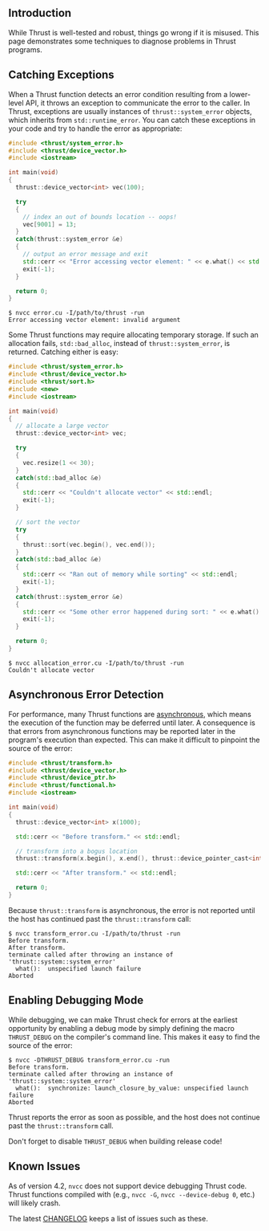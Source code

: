 Introduction
------------

While Thrust is well-tested and robust, things go wrong if it is misused. This page demonstrates some techniques to diagnose problems in Thrust programs.

Catching Exceptions
-------------------

When a Thrust function detects an error condition resulting from a lower-level API, it throws an exception to communicate the error to the caller. In Thrust, exceptions are usually instances of ```thrust::system_error``` objects, which inherits from ```std::runtime_error```. You can catch these exceptions in your code and try to handle the error as appropriate:

```c++
#include <thrust/system_error.h>
#include <thrust/device_vector.h>
#include <iostream>

int main(void)
{
  thrust::device_vector<int> vec(100);

  try
  {
    // index an out of bounds location -- oops!
    vec[9001] = 13;
  }
  catch(thrust::system_error &e)
  {
    // output an error message and exit
    std::cerr << "Error accessing vector element: " << e.what() << std::endl;
    exit(-1);
  }

  return 0;
}
```

    $ nvcc error.cu -I/path/to/thrust -run
    Error accessing vector element: invalid argument


Some Thrust functions may require allocating temporary storage. If such an allocation fails, ```std::bad_alloc```, instead of ```thrust::system_error```, is returned. Catching either is easy:

```c++
#include <thrust/system_error.h>
#include <thrust/device_vector.h>
#include <thrust/sort.h>
#include <new>
#include <iostream>

int main(void)
{
  // allocate a large vector
  thrust::device_vector<int> vec;

  try
  {
    vec.resize(1 << 30);
  }
  catch(std::bad_alloc &e)
  {
    std::cerr << "Couldn't allocate vector" << std::endl;
    exit(-1);
  }

  // sort the vector
  try
  {
    thrust::sort(vec.begin(), vec.end());
  }
  catch(std::bad_alloc &e)
  {
    std::cerr << "Ran out of memory while sorting" << std::endl;
    exit(-1);
  }
  catch(thrust::system_error &e)
  {
    std::cerr << "Some other error happened during sort: " << e.what() << std::endl;
    exit(-1);
  }

  return 0;
}
```

    $ nvcc allocation_error.cu -I/path/to/thrust -run
    Couldn't allocate vector

Asynchronous Error Detection
----------------------------

For performance, many Thrust functions are [asynchronous](http://en.wikipedia.org/wiki/Asynchrony), which means the execution of the function may be deferred until later. A consequence is that errors from asynchronous functions may be reported later in the program's execution than expected. This can make it difficult to pinpoint the source of the error:

```c++
#include <thrust/transform.h>
#include <thrust/device_vector.h>
#include <thrust/device_ptr.h>
#include <thrust/functional.h>
#include <iostream>

int main(void)
{
  thrust::device_vector<int> x(1000);

  std::cerr << "Before transform." << std::endl;

  // transform into a bogus location
  thrust::transform(x.begin(), x.end(), thrust::device_pointer_cast<int>(0), thrust::negate<int>());

  std::cerr << "After transform." << std::endl;

  return 0;
}
```

Because ```thrust::transform``` is asynchronous, the error is not reported until the host has continued past the ```thrust::transform``` call:

    $ nvcc transform_error.cu -I/path/to/thrust -run
    Before transform.
    After transform.
    terminate called after throwing an instance of 'thrust::system::system_error'
      what():  unspecified launch failure
    Aborted

Enabling Debugging Mode
-----------------------

While debugging, we can make Thrust check for errors at the earliest opportunity by enabling a debug mode by simply defining the macro ```THRUST_DEBUG``` on the compiler's command line. This makes it easy to find the source of the error:

    $ nvcc -DTHRUST_DEBUG transform_error.cu -run
    Before transform.
    terminate called after throwing an instance of 'thrust::system::system_error'
      what():  synchronize: launch_closure_by_value: unspecified launch failure
    Aborted

Thrust reports the error as soon as possible, and the host does not continue past the ```thrust::transform``` call.

Don't forget to disable ```THRUST_DEBUG``` when building release code!

Known Issues
------------
As of version 4.2, `nvcc` does not support device debugging Thrust code. Thrust functions compiled with (e.g., `nvcc -G`, `nvcc --device-debug 0`, etc.) will likely crash.

The latest [CHANGELOG](https://github.com/thrust/thrust/blob/master/CHANGELOG) keeps a list of issues such as these.